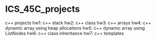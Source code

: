 # ICS_45C_projects
c++ projects
hw1: c++ stack
hw2: c++ class
hw3: c++ arrays
hw4: c++ dynamic array using heap allocations
hw5: c++ dynamic array using ListNodes
hw6: c++ class inheritance
hw7: c++ templates
